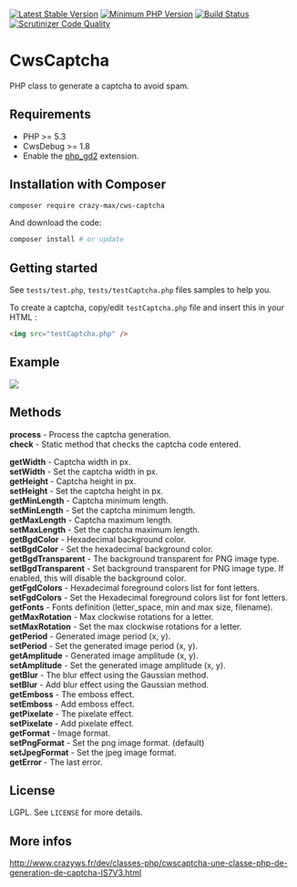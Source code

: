 [![Latest Stable Version](https://img.shields.io/packagist/v/crazy-max/cws-captcha.svg?style=flat-square)](https://packagist.org/packages/crazy-max/cws-captcha)
[![Minimum PHP Version](https://img.shields.io/badge/php-%3E%3D%205.3-8892BF.svg?style=flat-square)](https://php.net/)
[![Build Status](https://img.shields.io/travis/crazy-max/CwsCaptcha/1.5.svg?style=flat-square)](https://scrutinizer-ci.com/g/crazy-max/CwsCaptcha)
[![Scrutinizer Code Quality](https://img.shields.io/scrutinizer/g/crazy-max/CwsCaptcha.svg?style=flat-square)](https://travis-ci.org/crazy-max/CwsCaptcha)

# CwsCaptcha

PHP class to generate a captcha to avoid spam.

## Requirements

* PHP >= 5.3
* CwsDebug >= 1.8
* Enable the [php_gd2](http://www.php.net/manual/en/book.image.php) extension.

## Installation with Composer

```bash
composer require crazy-max/cws-captcha
```

And download the code:

```bash
composer install # or update
```

## Getting started

See `tests/test.php`, `tests/testCaptcha.php` files samples to help you.

To create a captcha, copy/edit ``testCaptcha.php`` file and insert this in your HTML :

```html
<img src="testCaptcha.php" />
```

## Example

![](https://raw.github.com/crazy-max/CwsCaptcha/master/example.png)

## Methods

**process** - Process the captcha generation.<br />
**check** - Static method that checks the captcha code entered.<br />

**getWidth** - Captcha width in px.<br />
**setWidth** - Set the captcha width in px.<br />
**getHeight** - Captcha height in px.<br />
**setHeight** - Set the captcha height in px.<br />
**getMinLength** - Captcha minimum length.<br />
**setMinLength** - Set the captcha minimum length.<br />
**getMaxLength** - Captcha maximum length.<br />
**setMaxLength** - Set the captcha maximum length.<br />
**getBgdColor** - Hexadecimal background color.<br />
**setBgdColor** - Set the hexadecimal background color.<br />
**getBgdTransparent** - The background transparent for PNG image type.<br />
**setBgdTransparent** - Set background transparent for PNG image type. If enabled, this will disable the background color.<br />
**getFgdColors** - Hexadecimal foreground colors list for font letters.<br />
**setFgdColors** - Set the Hexadecimal foreground colors list for font letters.<br />
**getFonts** - Fonts definition (letter_space, min and max size, filename).<br />
**getMaxRotation** - Max clockwise rotations for a letter.<br />
**setMaxRotation** - Set the max clockwise rotations for a letter.<br />
**getPeriod** - Generated image period (x, y).<br />
**setPeriod** - Set the generated image period (x, y).<br />
**getAmplitude** - Generated image amplitude (x, y).<br />
**setAmplitude** - Set the generated image amplitude (x, y).<br />
**getBlur** - The blur effect using the Gaussian method.<br />
**setBlur** - Add blur effect using the Gaussian method.<br />
**getEmboss** - The emboss effect.<br />
**setEmboss** - Add emboss effect.<br />
**getPixelate** - The pixelate effect.<br />
**setPixelate** - Add pixelate effect.<br />
**getFormat** - Image format.<br />
**setPngFormat** - Set the png image format. (default)<br />
**setJpegFormat** - Set the jpeg image format.<br />
**getError** - The last error.<br />

## License

LGPL. See ``LICENSE`` for more details.

## More infos

http://www.crazyws.fr/dev/classes-php/cwscaptcha-une-classe-php-de-generation-de-captcha-IS7V3.html
